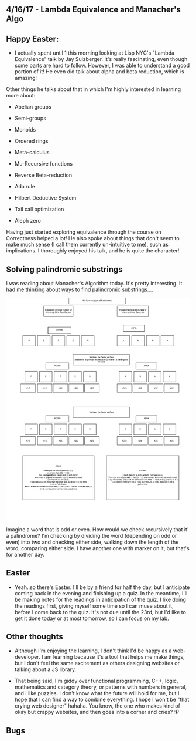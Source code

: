 ## 4/16/17 - Lambda Equivalence and Manacher's Algo

## Happy Easter:

- I actually spent until 1 this morning looking at Lisp NYC's "Lambda Equivalence" talk by Jay Sulzberger. It's really fascinating, even though some parts are hard to follow. However, I was able to understand a good portion of it! He even did talk about alpha and beta reduction, which is amazing! 

Other things he talks about that in which I'm highly interested in learning more about:

- Abelian groups

- Semi-groups

- Monoids 

- Ordered rings 

- Meta-calculus

- Mu-Recursive functions 

- Reverse Beta-reduction 

- Ada rule 

- Hilbert Deductive System

- Tail call optimization 

- Aleph zero


Having just started exploring equivalence through the course on Correctness helped a lot! He also spoke about things that don't seem to make much sense (I call them currently un-intuitive to me), such as implications. I thoroughly enjoyed his talk, and he is quite the character! 

## Solving palindromic substrings

I was reading about Manacher's Algorithm today. It's pretty interesting. It had me thinking about ways to find palindromic substrings....

![Solving Palindromic Substrings](/images/palpic.png)

Imagine a word that is odd or even. How would we check recursively that it' a palindrome? I'm checking by dividing the word (depending on odd or even) into two and checking either side, walking down the length of the word, comparing either side. 
I have another one with marker on it, but that's for another day. 


## Easter 

- Yeah..so there's Easter. I'll be by a friend for half the day, but I anticipate coming back in the evening and finishing up a quiz. In the meantime, I'll be making notes for the readings in anticipation of the quiz. I like doing the readings first, giving myself some time so I can muse about it, before I come back to the quiz. It's not due until the 23rd, but I'd like to get it done today or at most tomorrow, so I can focus on my lab.


## Other thoughts

- Although I'm enjoying the learning, I don't think I'd be happy as a web-developer. I am learning because it's a tool that helps me make things, but I don't feel the same excitement as others designing websites or talking about a JS library. 

- That being said, I'm giddy over functional programming, C++, logic, mathematics and category theory, or patterns with numbers in general, and I like puzzles. I don't know what the future will hold for me, but I hope that I can find a way to combine everything. I hope I won't be "that crying web designer" hahaha. You know, the one who makes kind of okay but crappy websites, and then goes into a corner and cries? :P



## Bugs

